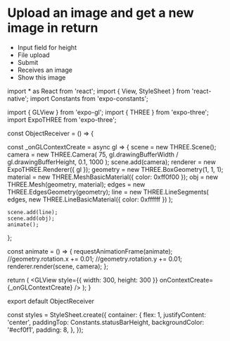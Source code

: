 # Upload an image and get a new image in return

* Input field for height
* File upload
* Submit
* Receives an image
* Show this image

import * as React from 'react';
import { View, StyleSheet } from 'react-native';
import Constants from 'expo-constants';

import { GLView } from 'expo-gl';
import { THREE } from 'expo-three';
import ExpoTHREE from 'expo-three';

const ObjectReceiver = () => {

  const _onGLContextCreate = async gl => {
    scene = new THREE.Scene();
    camera = new THREE.Camera(
      75,
      gl.drawingBufferWidth / gl.drawingBufferHeight,
      0.1,
      1000
    );
    scene.add(camera);
    renderer = new ExpoTHREE.Renderer({ gl });
    geometry = new THREE.BoxGeometry(1, 1, 1);
    material = new THREE.MeshBasicMaterial({ color: 0xff0f00 });
    obj = new THREE.Mesh(geometry, material);
    edges = new THREE.EdgesGeometry(geometry);
    line = new THREE.LineSegments(
      edges,
      new THREE.LineBasicMaterial({ color: 0xffffff })
    );

    scene.add(line);
    scene.add(obj);
    animate();
  };

  const animate = () => {
    requestAnimationFrame(animate);
    //geometry.rotation.x += 0.01;
    //geometry.rotation.y += 0.01;
    renderer.render(scene, camera);
  };


  return (
    <View style={styles.container}>
      <GLView
        style={{ width: 300, height: 300 }}
        onContextCreate={_onGLContextCreate}
      />
    </View>
  );
}

export default ObjectReceiver

const styles = StyleSheet.create({
  container: {
    flex: 1,
    justifyContent: 'center',
    paddingTop: Constants.statusBarHeight,
    backgroundColor: '#ecf0f1',
    padding: 8,
  },
});